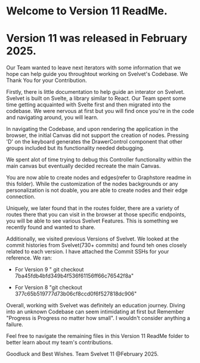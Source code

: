 # Welcome to Version 11 ReadMe.
# Version 11 was released in February 2025.

Our Team wanted to leave next iterators with some information that we hope can help guide you throughtout working on Svelvet's Codebase. We Thank You for your Contribution.

Firstly, there is little documentation to help guide an interator on Svelvet. Svelvet is built on Svelte, a library similar to React. Our Team spent some time getting acquainted with Svelte first and then migrated into the codebase. We were nervous at first but you will find once you're in the code and navigating around, you will learn.

In navigating the Codebase, and upon rendering the application in the browser, the initial Canvas did not support the creation of nodes. Pressing 'D' on the keyboard generates the DrawerControl component that other groups included but its functionality needed debugging.

We spent alot of time trying to debug this Controller functionality within the main canvas but eventually decided recreate the main Canvas.

You are now able to create nodes and edges(refer to Graphstore readme in this folder). While the customization of the nodes backgrounds or any personalization is not doable, you are able to create nodes and their edge connection.

Uniquely, we later found that in the routes folder, there are a variety of routes there that you can visit in the browser at those specific endpoints, you will be able to see various Svelvet Features. This is something we recently found and wanted to share.

Additionally, we visited previous Versions of Svelvet. We looked at the commit histories from Svelvet(730+ commits) and found teh ones closely related to each version. I have attached the Commit SSHs for your reference. We ran:
- For Version 9
" git checkout 7ba45fdb4bfd349b4f536f61156ff66c76542f8a"

- For Version 8
"git checkout 377c65b519777d73b06cf8ccd0f6f527818dc906"

Overall, working with Svelvet was definitely an education journey.
Diving into an unknown Codebase can seem intimidating at first but Remember "Progress is Progress no matter how small". I wouldn't consider anything a failure.

Feel free to navigate the remaining files in this Version 11 ReadMe folder to better learn about my team's contributions.

Goodluck and Best Wishes.
Team Svelvet 11 @February 2025.